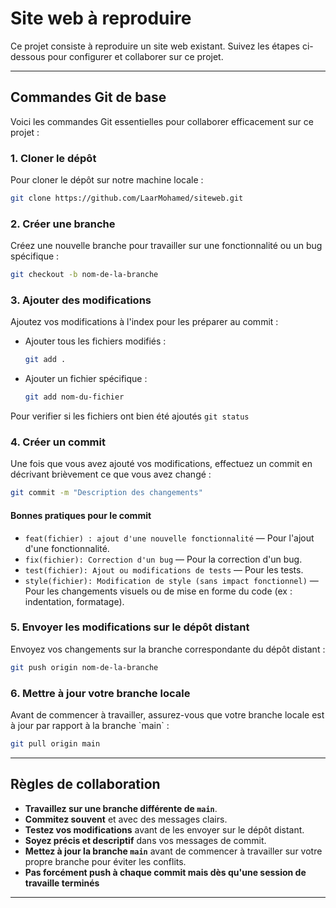 # Site web à reproduire

Ce projet consiste à reproduire un site web existant. Suivez les étapes ci-dessous pour configurer et collaborer sur ce projet.

---

## Commandes Git de base

Voici les commandes Git essentielles pour collaborer efficacement sur ce projet :

### 1. Cloner le dépôt
Pour cloner le dépôt sur notre machine locale :
```bash
git clone https://github.com/LaarMohamed/siteweb.git
```

### 2. Créer une branche
Créez une nouvelle branche pour travailler sur une fonctionnalité ou un bug spécifique :
```bash
git checkout -b nom-de-la-branche
```

### 3. Ajouter des modifications
Ajoutez vos modifications à l'index pour les préparer au commit :
- Ajouter tous les fichiers modifiés :  
  ```bash
  git add .
  ```
- Ajouter un fichier spécifique :  
  ```bash
  git add nom-du-fichier
  ```
Pour verifier si les fichiers ont bien été ajoutés `git status`


### 4. Créer un commit
Une fois que vous avez ajouté vos modifications, effectuez un commit en décrivant brièvement ce que vous avez changé :
```bash
git commit -m "Description des changements"
```

#### Bonnes pratiques pour le commit
- `feat(fichier) : ajout d'une nouvelle fonctionnalité` — Pour l'ajout d'une fonctionnalité.
- `fix(fichier): Correction d'un bug` — Pour la correction d'un bug.
- `test(fichier): Ajout ou modifications de tests` — Pour les tests.
- `style(fichier): Modification de style (sans impact fonctionnel)` — Pour les changements visuels ou de mise en forme du code (ex : indentation, formatage).

### 5. Envoyer les modifications sur le dépôt distant
Envoyez vos changements sur la branche correspondante du dépôt distant :
```bash
git push origin nom-de-la-branche
```

### 6. Mettre à jour votre branche locale
Avant de commencer à travailler, assurez-vous que votre branche locale est à jour par rapport à la branche \`main\` :
```bash
git pull origin main
```

---

## Règles de collaboration
- **Travaillez sur une branche différente de `main`**.
- **Commitez souvent** et avec des messages clairs.
- **Testez vos modifications** avant de les envoyer sur le dépôt distant.
- **Soyez précis et descriptif** dans vos messages de commit.
- **Mettez à jour la branche `main`** avant de commencer à travailler sur votre propre branche pour éviter les conflits.
- **Pas forcément push à chaque commit mais dès qu'une session de travaille terminés**
---
